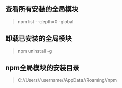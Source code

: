 ## 查看所有安装的全局模块
> npm list --depth=0 -global

## 卸载已安装的全局模块
> npm uninstall -g <package>

## npm全局模块的安装目录
> C://Users//username//AppData//Roaming//npm
